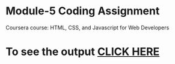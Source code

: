 
# Module-5 Coding Assignment

Coursera course: HTML, CSS, and Javascript for Web Developers

# To see the output [CLICK HERE](https://ayushmiharia.github.io/-HTML-CSS-and-Javascript-for-Web-Developers/Assignments/module-5/index.html)
